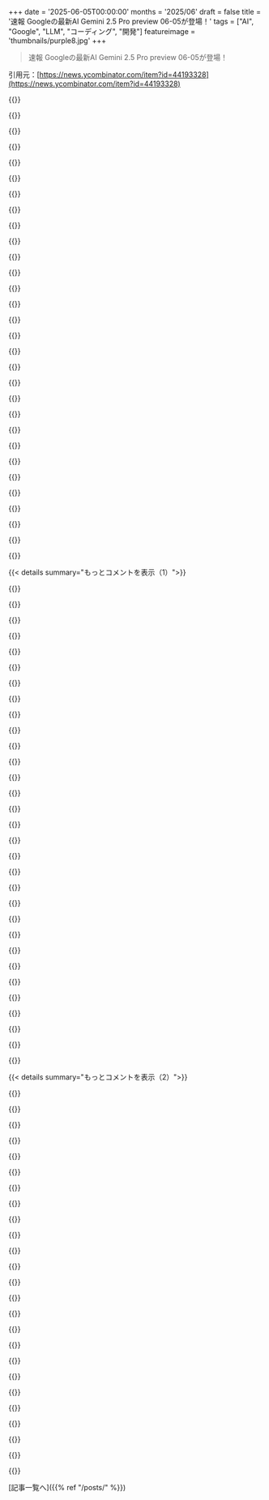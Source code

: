 +++
date = '2025-06-05T00:00:00'
months = '2025/06'
draft = false
title = '速報 Googleの最新AI Gemini 2.5 Pro preview 06-05が登場！'
tags = ["AI", "Google", "LLM", "コーディング", "開発"]
featureimage = 'thumbnails/purple8.jpg'
+++

> 速報 Googleの最新AI Gemini 2.5 Pro preview 06-05が登場！

引用元：[https://news.ycombinator.com/item?id=44193328](https://news.ycombinator.com/item?id=44193328)




{{<matomeQuote body="Googleがlmarenaのベンチマークで前回のGeminiに続いてさらにELObenchmarkスコアを25ポイントも上げたのはすごいね！でも、最近ベンチマークがモデルの本当の能力を正確に表してるか疑問に思えてきたんだ。Geminiは良いモデルだと思うけど、ここ数週間GeminiとClaude Opus 4をめっちゃ使ってみて、Opus 4は全く別次元だと感じてるよ。俺はTypeScriptの厄介な問題にたくさん取り組んでるんだけど、Geminiはちょっとすると同じとこをぐるぐる回ったり、まさかの「できません！」って諦めたりしたんだ（こんなの初めて！）。Opus 4は同じ問題をあっさり解決したよ。これが個別の話で全体的な性能を示すわけじゃないのは分かってるけど、俺のGeminiの経験ではコードをゴリ押しで動かそうとする傾向があるのに対して、Opus 4はもっと綺麗なアプローチを見つけてくれる感じだった。それに、Opus 4はなんか想像力が豊かっていうか？あるいはAgentみたいなシナリオに合わせて調整されてるのかな？特定のインタラクションの後、Playwrightスクリプトを一時的に書いてDOMをダンプして問題を調べたりするのを見たんだけど、これは特に驚いたね。Geminiでの経験だと、ただひたすらコードをめちゃくちゃ一生懸命読んでバグを解決しようとするんだけど、これは当然限界があるよね。<br>繰り返しになるけど、Geminiは素晴らしいモデルだと思うし、Googleが出したものは本当にすごいと感心してるよ。Opus 4が出るまでは一番だと思ってたんだ。" userName="johnfn" createdAt="2025/06/05 17:02:18" color="#ff33a1">}}




{{<matomeQuote body="俺にとっては、いまだにほとんどの場合でOpus 4よりもo3が一番好きだよ。ここ1ヶ月だけでAIコード生成ツールに何百ドルも使ったけど、俺のランキングはこうだ：<br>1. o3 - マジでニュアンスとか目標の核心を捉えるのが超うまいし、プロダクションレベルのコードに一番近い質のコードを書いてくれる。唯一の欠点はカットオフ期間とコスト、特にツールを使うのが好きな点だね。俺がやってるRailsプロジェクトでは大した問題にならないことが多いけど、たまに困ることもある。<br>2. Claude Code経由のOpus 4 - これもすごく良くて、o3が高すぎるから普段使いしてる。よくOpus 4に計画と最初のドラフトを作らせて、それをo3に批評させてフィードバックリストを作らせるんだ。そうするとマジで良いものになる。<br>3. Gemini 2.5 Pro - この最新版はまだ試してないけど、先週まではこれが俺の2位だった。今はSonnet 4と同等か、ちょっと良いくらいかな。状況によるね。<br>4. Claude Code経由のSonnet 4 - 悪くはないけど、マジで良いコードを生成するにはかなりコーチングと監視が必要だ。放っておけば大量のコードは確かに生成するけど、もっと具体的なプロンプトと修正がないと、質が高くて簡潔で考え抜かれたコードにはならないね。<br>俺はコードの質とプロジェクトの構成についても、命名とか再利用性とか細かい部分まで超こだわりが強くて、ちょっと強迫観念があるんだ。先月のCursorの統計によると、提案されたコードの33%しか受け入れてない。最適じゃない道に進む前に、よく戻ってプロンプトを練り直してから受け入れるんだ。" userName="joshmlewis" createdAt="2025/06/05 17:38:01" color="#38d3d3">}}




{{<matomeQuote body="そう言うのが面白いね。なぜなら、俺にとってはo3はOpenAIの他のモデルよりはかなり改善されてるけど、Opus 4とGemini 2.5 Proの性能にはまだまだ全然及ばないからだよ。<br>でも、o3がChatGPTアプリ内にあるのは大きいね。ChatGPTアプリはインターネット検索の実装とか、他のチャットアプリより多くの点でいまだに優れてるから。" userName="throwaway314155" createdAt="2025/06/05 17:41:08" color="">}}




{{<matomeQuote body="チャットアプリ経由でコーディングしてるなら、マジで時代遅れだよ。Agent IDEかプラグインを試してみな。" userName="svachalek" createdAt="2025/06/05 17:52:11" color="">}}




{{<matomeQuote body="うん、その通り。知らない人もいるかもしれないけど、チャットアプリは人格とかトーンとか一般的な使いやすさを扱うために、たくさんの複雑なシステムプロンプトが追加されてるんだ。IDEも似たことはしてるけど（Claude Codeは『裸の』モデルに一番近いものの一つ）、少なくともコーディングタスクをめちゃくちゃ得意にするように行動を導いてるんだ。もう一つの理由は、IDEがここ数ヶ月で搭載したAgent機能だよ。これでコードベース全体のファイルを検索したり読んだり編集したりできるようになったんだ。このアイデアが好きじゃないとか、コントロールを失う感じがするとか思うかもしれないけど、これが未来だよ。何ヶ月も使ってみて、自分がやりたいことをAIにやらせる方法を学んだけど、一度試してやめる多くの人は、AIが何か馬鹿なことをしてイライラして、ただ「良くないんだ」と思い込んでしまうんだと思う。それは練習とスキルの問題であって、モデルの問題じゃないね。" userName="joshmlewis" createdAt="2025/06/05 18:07:13" color="#38d3d3">}}




{{<matomeQuote body="最近の新しい一流モデルに特に感動するには、全てのベンチマークは不正確か無関係だって意見を持って、個人の感覚とか逸話こそがモデルがマジで何光年も進んでるって思う唯一の方法だと思うよ。そうじゃないと、例えばlmarenaの数字を見ると、2023年11月のgpt-3.5-turboがGoogleの新しい世界トップモデルより16%も選好率が高いとか主張してるのを見ることになるからね。" userName="zamadatix" createdAt="2025/06/05 18:58:53" color="">}}




{{<matomeQuote body="（コメント2の人へ）どの言語で、どのIDEを使ってるの？俺は主にCursorでMax reasoningをオンにして使ってるよ。5月だけでo3のトークン使用量に300ドルくらい使ったのに、それでも提案の33%くらいしか受け入れてないんだ。この前Xでもこれについて投稿したんだけど、年末までにはこの拒否率もかなり下がると期待してる。今の進歩のペースを見てるとね。" userName="joshmlewis" createdAt="2025/06/05 17:45:37" color="">}}




{{<matomeQuote body="Opus 4が初めて俺に『美しい』コードを生成してくれたモデルだってことに気づいたんだ。シンプルで、読みやすくて、コメントで汚れてなくて、無駄なものがなくて、ただ綺麗で、クリーンで、機能的なコード。久しぶりに『すごい！』って思ったよ。<br>それはそうと、たまにマジでアホなことするんだ。完全に馬鹿なの。で、『なんでこんな馬鹿なことしたんだ？』って聞くと、『あ、うん、その通りだね、これ超間違ってるわ。はい、これが実際に動く、賢いソリューションだよ』（そして brilliant なコードを生成する）<br>このマシーンたちがどういう仕組みで動いてるのか理解できないよ。" userName="tymonPartyLate" createdAt="2025/06/05 19:29:16" color="#ff33a1">}}




{{<matomeQuote body="Claude Codeでどのモデルを使うか、どうやって選んでるの？" userName="pqdbr" createdAt="2025/06/05 18:25:55" color="">}}




{{<matomeQuote body="IDEって非エンジニアには敷居が高いよね。<br>LLMが出力したコードをおばあちゃんでも実行できるような、VibeIDEみたいなのがあっても良いのにって驚いたよ。" userName="Workaccount2" createdAt="2025/06/05 18:24:21" color="">}}




{{<matomeQuote body="いやー、AIでのコーディングマジで大変。<br>ClineとかOpenAI、Claudeで試したけど変な結果ばっかだし、クレジット無駄にしたりコンテキスト足りなくなったり…。<br>Cursorも今試してるとこだから、まだ何も言えないなー。" userName="baw-bag" createdAt="2025/06/05 19:55:40" color="">}}




{{<matomeQuote body="これ議論の余地あると思うなー。<br>CursorとかVS Code拡張使ったけど悪くないよ。<br>でもClaude CodeみたいにIDEなしでも全然いけるし、コード書くなら今これ。<br>結局はコストがデカいんだよね。<br>アプリとかサブスクは安いけどAPI使うとすぐ高くなるから。" userName="throwaway314155" createdAt="2025/06/05 20:05:42" color="">}}




{{<matomeQuote body="Gemini 2.5で一番ムカつくのが、Opus 4に比べてマジでムダに長すぎること！<br>書いたコードの説明とかコード量、コメントとか、Opus 4の2倍から3倍くらいになっちゃうんだ。<br>短くしてって頼めばマシになるけど、それでもたまに長くなっちゃうんだよなー。" userName="jorvi" createdAt="2025/06/05 18:15:48" color="#38d3d3">}}




{{<matomeQuote body="俺たち、時間を買うためにトークンとメンタルヘルスをすり減らしてんの？<br>Cursor、昔も今もマジで頭痛する。<br>LLMがまともな出すの待つだけの無意味なループ。<br>プロンプトのために言語プロトコルのエリートになろうとしてる。<br>既存の効率化ツールで十分じゃない？<br>もはや効率低下だよ。<br>エンジニアはもっと考える時間取るべきで、AIよりホワイトボードとか散歩を選ぶべきだよ。<br>速く！ってプレッシャーが原因。<br>AIが大量のコード書くの見ると、今の変な評価方法に合ってる感じするよね。<br>高いのはわざとだよ。" userName="hirako2000" createdAt="2025/06/05 23:12:09" color="#45d325">}}




{{<matomeQuote body="o3とo4-miniってどんな感じ？<br>違いどうなの？" userName="jonplackett" createdAt="2025/06/05 23:03:55" color="">}}




{{<matomeQuote body="すごい変。<br>reasoningってあんま役に立たない。<br>プロジェクトのコンテキスト把握にはいいけど、長い会話になると余計なことばっか言ってタスクから外れるんだよね。<br>俺の中のコーディングモデルランキングは、Claude Code ＞ Claude 4 raw ＞ Gemini ＞ 大きな差 ＞ o4-mini ＞ o3って感じ。" userName="drawnwren" createdAt="2025/06/05 18:07:27" color="#785bff">}}




{{<matomeQuote body="Max ＄200プランだから、Sonnet 4に制限されるまでOpus使ってるよ（数十回中2回だけ）。<br>Cursorだと、マジ簡単なリクエスト以外はMax reasoningモデルに金出す価値あるね。<br>安いモデルでよくある変な動きなくて、毎回最高のコード出してくれるから。" userName="joshmlewis" createdAt="2025/06/05 18:33:13" color="#ff5c5c">}}




{{<matomeQuote body="＞ちょっとしたらGeminiがループしたり（こんなの初めて見た！）「できない」って諦めた<br>マジかよ、そのやり取り見れるの？<br>再現する方法ある？" userName="Alifatisk" createdAt="2025/06/05 19:24:41" color="">}}




{{<matomeQuote body="Cursorでmaxプラン使えるの？<br>API経由じゃなくてClaude Codeでしか使えないと思ってた。" userName="sunshinerag" createdAt="2025/06/05 21:01:53" color="">}}




{{<matomeQuote body="LMarenaの評価ってさ、簡単な質問なら古いモデルでもユーザーが気に入った答えを出せば勝つことあるよね。「職場に持っていく良いおやつは？」みたいな質問とかさ。" userName="Workaccount2" createdAt="2025/06/05 20:36:54" color="">}}




{{<matomeQuote body="それどういう意味？ GeminiはELO 1470、GPT3.5-turboは1206で、Geminiの勝率86％だよ。LMarenaのデータはこれ→ https://chatgpt.com/share/6841f69d-b2ec-800c-9f8c-3e802ebbc0... 見てみて。" userName="johnfn" createdAt="2025/06/05 19:58:12" color="#45d325">}}




{{<matomeQuote body="綺麗で読みやすいコードって、ほとんどの優秀なモデルでいけるけど、個人的にはOpenAIのモデルが好きかな。システムプロンプトが一番重要だと思うんだよね。私のコードガイドラインのシステムプロンプトはこれだよ→ https://gist.github.com/victorb/1fe62fe7b80a64fc5b446f82d313... あと、モデルがたまにアホなことするのは、自分のプロンプトを見直して改善すれば防げるよ。システムプロンプトを育てていけば、最初の1回で完璧に近づくはず。" userName="diggan" createdAt="2025/06/05 21:13:38" color="#ff33a1">}}




{{<matomeQuote body="これがo3の簡潔さって言いたかったことなんだ。良いプロンプトを使えば、マジでヤバいレベルの高いコード出すときがある。たまに少し間違った情報あげても、他のモデルは何十行もコードぐちゃぐちゃにするのに、o3はすぐに別のファイル探して1行で直した経験が何度もあるよ。ああいう独立した思考力？って、複雑なコードベース扱うときにめちゃくちゃ価値ある。" userName="joshmlewis" createdAt="2025/06/05 18:47:05" color="#ff5733">}}




{{<matomeQuote body="コーディングに関しては、俺は最高の思考モデルしか使わないな。他のモデルもエージェントシステムみたいな特定のタスクでは役に立つけど、時間は金だからね。もっとパワフルなモデルがあるのに、スキルの劣るモデルをあれこれ手なずけるのに時間をかけたくないんだ。" userName="joshmlewis" createdAt="2025/06/06 03:07:33" color="">}}




{{<matomeQuote body="o3は基本的なリサーチとか分析でかなり使うよ。特にディープリサーチツールは、簡単な買い物リサーチにもめっちゃ便利。例えば今日、子供の発達段階とか遊び方に合ったおもちゃのリストを作ってくれたんだ。自分で何時間もサイト巡りする手間が省けたよ。" userName="spaceman_2020" createdAt="2025/06/05 18:22:07" color="#ff33a1">}}




{{<matomeQuote body="あなたはOpus 4でもその問題試してみた？ 僕はOpus 4よりo3の方が、自分の使い方ではどれもずっとすごかったと感じてるんだけど。" userName="varunneal" createdAt="2025/06/05 17:33:29" color="">}}




{{<matomeQuote body="Claude Codeって、それ自体がモデルじゃないんだよ。デフォルトでは一部がOpus 4かSonnet 4に送られるけど、ほとんどSonnet 4なんだ。明示的に設定しない限りね。" userName="joshmlewis" createdAt="2025/06/05 18:34:38" color="#45d325">}}




{{<matomeQuote body="「トークンとメンタルヘルスを引き換えに時間を得てる？」か。僕はBipolar disorderがあって、プログラミングがめちゃくちゃ大変な時があるんだ。最近のコード生成ツールの進歩は、マジで僕にとって大きな助けになってる。些細なタスクでどれだけイライラするか、みたいな勝負じゃなくなった。欲しいものを正確に頼んで、返答はGitHubのプルリクみたいに間違いがあるかもって感じで見てる。大体、Claude Codeは正確で良いコードを最初に出してくれるよ（スタイルとかリンター使うとか細かく教えてる）。修正いらないんだ。つまり、僕みたいな精神疾患がある人間にとっては、これ以上ない助けになってるってこと。" userName="throwaway314155" createdAt="2025/06/05 23:53:22" color="#ff33a1">}}




{{<matomeQuote body="僕もo3が一番クリアに考えるモデルだと思うよ。複雑な問題に取り組んでて、ソフトウエアの設計について色々考えたい時、o3に先行研究を調べてもらったり、トレードオフについて話し合ったりするのが好きなんだ。もしo3がもっと速くて安かったら、もっともっと使うのに。あなたのワークフローも気になるな！" userName="vendiddy" createdAt="2025/06/05 21:32:47" color="#ff5733">}}




{{<matomeQuote body="Jetbrains AIで使える範囲だけど、Gemini 2.5はGo言語ですごく良い感じだよ。まあ、それはなんか納得できるね。" userName="cwbriscoe" createdAt="2025/06/05 20:58:21" color="">}}




{{< details summary="もっとコメントを表示（1）">}}

{{<matomeQuote body="OpenAIの評価額やばくない？競合も出てきてリーダーじゃないかもだし、資金調達も大変そう。売上は少ないのにハードとか電力のコストかかるし、独自データも持ってないじゃん（Googleとかと違って）。上場するのも辛そうだよ。GoogleはAIレースでかなり勝ち組になりそう。" userName="chollida1" createdAt="2025/06/05 18:08:26" color="#ff5733">}}




{{<matomeQuote body="OpenAIの強さを誤解してる人がいるよ。”chatgpt”って動詞になってるくらいで、普通の人はClaudeとかGeminiなんて知らないし興味ないって。ChatGPTの履歴とか記憶みたいな便利さだけで十分な moat になってるし、別にめちゃくちゃにならなければ今の評価額にも見合うってば。他社が追いつこうとしてるだけで、OpenAIは遅れてコピーするだけでも全然いけるよ。" userName="jstummbillig" createdAt="2025/06/05 21:20:41" color="#38d3d3">}}




{{<matomeQuote body="OpenAIは今年末までに120億ドルの収益を見込んでるらしいよ。Googleも良い位置にいると思うけど、OpenAIが持ってるマインドシェアとかプロダクトの優位性で、すごい余裕があるんじゃないかな。" userName="ketzo" createdAt="2025/06/05 18:12:03" color="#ff33a1">}}




{{<matomeQuote body="OpenAIのハードルは利益が出せるかってとこだね。Googleは自社のハードとかデータセンターを持ってるけど、OpenAIは外部に頼らなきゃいけない（ハードの独占企業とか、他の巨大テック企業のDCとか）。OpenAIが本当に先を行くには、なんか絶対的なゲームチェンジャー（新しい仕組みとかアルゴリズム）を発見して、それを誰にも真似されないように隠し通すしかないよ。" userName="Workaccount2" createdAt="2025/06/05 18:40:44" color="#38d3d3">}}




{{<matomeQuote body="google.comの検索ボックスにAI応答が出れば、平均的なユーザーはもうChatGPTを使う必要なくなるって。だって、もう結構普通の人がAI Overviewの応答のスクショをシェアしてるの見るもん。" userName="aeyes" createdAt="2025/06/05 21:31:24" color="">}}




{{<matomeQuote body="OpenAIはハードとかデータセンターを外部に頼ってるって言ってるけどさ<br>今まさにデータセンター作ってるんじゃない？Texasだけじゃなくて他の国にも作る計画みたいだよ。" userName="diggan" createdAt="2025/06/05 21:16:41" color="#ff5733">}}




{{<matomeQuote body="君は、Google.comに普通の人、特に若い普通の人たちを呼び戻さなきゃいけないって部分を見落としてるよ。だって、何億人もの人がもうGoogle.comに行かないんだから。" userName="jstummbillig" createdAt="2025/06/05 22:08:04" color="">}}




{{<matomeQuote body="OpenAIがリーダーじゃないって言うのは早すぎると思うな。あと1、2ヶ月でo3 proとかGPT 5が出てくるわけだし。それがイマイチだったら考え直すけどね。まあ、少なくともGoogleとか他のと互角（neck and neck）だって可能性は高い気がするけどさ。" userName="orionsbelt" createdAt="2025/06/05 20:27:59" color="">}}




{{<matomeQuote body="OpenAIは今年の収益が127億ドル、2026年には294億ドルになると予測してるらしいよ。ごめん、後半は間違いだったから無視してね。" userName="Rudybega" createdAt="2025/06/05 18:15:27" color="">}}




{{<matomeQuote body="「みんなClaudeとかGeminiを知らない」って言うけど、広告一つで変わるだろ。GoogleがAndroidにGemini入れられるのはデカいよな。" userName="ComplexSystems" createdAt="2025/06/05 23:52:26" color="">}}




{{<matomeQuote body="OpenAIがJony Iveと組んで、激薄データセンターを作るらしい。サーバーが薄すぎて、太いケーブルじゃなくお互いささやき合って通信するんだって。これがOpenAIのゲームチェンジャーになるはず！" userName="geodel" createdAt="2025/06/05 19:00:06" color="">}}




{{<matomeQuote body="3000億ドル評価でも、アナリストは売上の2倍で見がち？OpenAIが上場時6000億ドル売上必要ってこと？ワラタw その情報どこから？Microsoftなんてその半分以下の売上でOpenAIの10倍以上評価だぞ。売上だけが評価基準じゃないってば" userName="qeternity" createdAt="2025/06/05 19:06:17" color="#785bff">}}




{{<matomeQuote body="まあ、あのデータセンターはNvidiaのGPUだらけになるだけだろ。だから「独占企業に金を払う」ってことになるんだよ。" userName="geodel" createdAt="2025/06/06 03:41:36" color="">}}




{{<matomeQuote body="もしマーケティングで市場を動かすのがそんな簡単なら、Pepsi<br>Coca-ColaやMcDonalds<br>BurgerKingが広告出すたびメチャクチャ変動してるはずだろ。でも実際は違うよね。" userName="jstummbillig" createdAt="2025/06/06 11:52:36" color="">}}




{{<matomeQuote body="Appleだって何十年も同じこと言われてたけど、今や3兆ドルの会社だぜ。ファンがいるのは悪くない。これは消費者向け製品だし、「リーダーとして見せている」かより、何億人もが普通に使うかが大事。OpenAIにはそれがあるんだよ。" userName="ketzo" createdAt="2025/06/05 21:16:55" color="#45d325">}}




{{<matomeQuote body="今んとこ画像生成はOpenAIが圧倒的に良いと思う。イラストとかマンガとか、家のプロジェクト用の写真編集とかね。" userName="jadbox" createdAt="2025/06/05 18:24:56" color="">}}




{{<matomeQuote body="評価見てGemini 25を即契約したけど、30分で解約＆返金。マジで一番怠惰でバカなLLMだわ。やるべきこと自分でやれって言うし、短い文書解析させたら全然関係ないネットの情報持ってくるし。ローカルの3B LLMですらこんなバカじゃなかったぞ。" userName="Oleksa_dr" createdAt="2025/06/05 21:59:08" color="#45d325">}}




{{<matomeQuote body="たとえAI競争で勝ってても、検索事業はAIに食われるだろうし、AIでちゃんと儲けられるかも競争が激しくて分からん。もちろん競争するしかないけど、GoogleはAI前みたいに独占してて、広告見てもらえてた状況の方が絶対良かっただろうな。" userName="energy123" createdAt="2025/06/05 18:40:35" color="#ff33a1">}}




{{<matomeQuote body="P/Eって売上じゃなくて利益のことだよね？" userName="eamag" createdAt="2025/06/05 18:18:04" color="">}}




{{<matomeQuote body="それって何か根拠あるの？Googleの利益は前と変わらず強いと思うけど。" userName="HDThoreaun" createdAt="2025/06/06 00:29:35" color="">}}




{{<matomeQuote body="うまい広告のおかげで、PepsiとかCoca-Cola、McDonald’s、Burger Kingみたいな名前はみんなよく知ってるよね。Siriもそう。Geminiもそれくらい有名な名前にするのは簡単そう。" userName="ComplexSystems" createdAt="2025/06/08 04:43:58" color="">}}




{{<matomeQuote body="ChatGPTってそんなにみんな定着してないと思うな。LLMは使うけど、宿題ヘルパーみたいな特化型LLMが人気だよ。市場はもうChatGPTから離れてる感じ。Google検索に組み込まれてるGeminiの方がOpenAIよりずっと使われてるはず。OpenAIの先行者利益は言われてるほど大きくないよ。" userName="potatolicious" createdAt="2025/06/05 22:34:26" color="#ff33a1">}}




{{<matomeQuote body="ソースはこれね。サム・アルトマンの話だと今年の夏頃に出るみたいだから、たとえ7月過ぎても数ヶ月以内には来るのはほぼ確実っぽいね。URL: https://www.reddit.com/r/singularity/comments/1l1fi7a/gpt5_i..." userName="orionsbelt" createdAt="2025/06/06 01:03:53" color="">}}




{{<matomeQuote body="歴史的に、新しい技術に合わせて変われなかった会社は失敗してきたよね。KodakとかBlockbuster、Blackberry、Intelみたいに。Googleが自分の儲け頭を壊してでもAIで勝とうとしてるのはすごいと思うよ。" userName="xmprt" createdAt="2025/06/05 20:48:31" color="">}}




{{<matomeQuote body="「たとえ3000億ドルの評価でも、ウォール街は売上の2倍で見たいだろうから、OpenAIに年間6000億ドルの売上を期待するって？」Googleですらそんなに売上ないよ。ちょっと適当な数字に聞こえるな。" userName="raincole" createdAt="2025/06/05 21:19:12" color="">}}




{{<matomeQuote body="それにオープンソースのFlux.1 Kontextはもうそれより優れてるって話だよ。" userName="bufferoverflow" createdAt="2025/06/06 01:44:44" color="">}}




{{<matomeQuote body="3000億ドルの評価額で売上高の2倍って見方なら、OpenAIは年間6000億ドルの売上が必要ってことか。公開時ね。あれ？これ分母と分子間違えてない？って思ったけど、言いたいことは分かったよ。" userName="PantaloonFlames" createdAt="2025/06/05 22:57:13" color="">}}




{{<matomeQuote body="Xeroxも昔は動詞になったんだぜ。" userName="lizardking" createdAt="2025/06/06 20:04:44" color="">}}




{{<matomeQuote body="同じモデルでプレビュー版が3つもあるだけでも混乱するのに、最後の日付が05-06と06-05ってさ。一日ずらせば良かったのにねw" userName="vthallam" createdAt="2025/06/05 16:57:19" color="">}}




{{<matomeQuote body="ああいう日付はどっちみち曖昧だから、13日まで待つべきだったかもね。カナダだとイギリス式とアメリカ式が混ざってマジで紛らわしいんだよ。y-m-d形式が法的な形式になってきて広まってるのは助かるけど。" userName="tomComb" createdAt="2025/06/05 17:14:00" color="">}}

{{</details>}}




{{< details summary="もっとコメントを表示（2）">}}

{{<matomeQuote body="13日まで待つ必要ないって。06-06はどっちの形式でも05-06の後じゃん。" userName="layer8" createdAt="2025/06/05 17:53:30" color="">}}




{{<matomeQuote body="06-06とか05-06って見ると、もう脳がパニック起こして考えるのやめちゃうんだよね。曖昧さで脳がフリーズするわ。" userName="Sammi" createdAt="2025/06/06 10:01:50" color="">}}




{{<matomeQuote body="最後の日付、05-06と06-05ってさ、OpenAIの4oとo4のモデル名をもろパロってるんでしょ。" userName="dist-epoch" createdAt="2025/06/05 17:38:34" color="#38d3d3">}}




{{<matomeQuote body="誰かを揶揄したいなら同じ過ち繰り返すなよ。余計アホに見えるだけだぞ。" userName="oezi" createdAt="2025/06/05 18:55:56" color="">}}




{{<matomeQuote body="ChatGPTですら、これよりマシな名前を提案すると思うよ！" userName="fragmede" createdAt="2025/06/05 18:52:35" color="">}}




{{<matomeQuote body="Gemini 2.5 proからいつになったら2.6 proになるんだろう？Gemini 3はもっと大きいモデルになるだろうね。" userName="UncleOxidant" createdAt="2025/06/05 18:56:54" color="">}}




{{<matomeQuote body="でも日付コードってどう解釈するかわかりにくいんだよね。05-06が6月5日なのか5月6日なのか、06-05も同じ。アメリカ式の日付フォーマットのせいでマジ混乱する。バージョン番号は少なくとも順番がわかるのに。" userName="atom058" createdAt="2025/06/11 19:46:26" color="">}}




{{<matomeQuote body="GeminiにはClaudeでは経験しない問題が2つあるんだ。<br>1. 変数名を勝手に変える（コンテキストとして渡してるだけなのに）。<br>2. たまに閉じ角カッコが抜けてる。<br>まぁ俺は「json」とか手抜き変数名使うダメ野郎だけど、クロージャとか関数内なら文脈でわかるし。フィードバックはありがたいけど、変更レビューが大変なんだよね（ノイズ多すぎて）。" userName="wiradikusuma" createdAt="2025/06/05 17:59:04" color="#ff5c5c">}}




{{<matomeQuote body="Geminiが間違える分かりやすい例を挙げるね。<br>こんなコード↓で、`processing_class=tokenizer`を`tokenizer=tokenizer`に変えちゃうんだ。パラメーター名変えたし、変更するなって全部大文字のコメント入れてもダメ。<br>`processing_class=tokenizer, # DO NOT CHANGE. THIS IS NOW THE CORRECT PROPERTY NAME`<br>この最新バージョンは試してないけど、05-06 proでも相変わらずだった。" userName="xtracto" createdAt="2025/06/05 19:39:28" color="#ff33a1">}}




{{<matomeQuote body="システムプロンプトで「コメントがある行は編集しない」って指示入れてる？俺もコードコメント無視されたことあるけど、そういう指示を追加したら効果あったよ。モデルによるだろうけどね。" userName="diggan" createdAt="2025/06/05 21:18:52" color="">}}




{{<matomeQuote body="誰も言わないけど、o1-proはGeminiと一緒にトップだと思う。でもGeminiはマジで使いにくい。コメントを大量に追加したり、関係ないコードを変えたりするから。<br>たまには価値あるけど、大体はアイデア探るのに使って、完璧なソリューションはo1-proに完璧なdiffテストとマージ込みで出してもらう感じかな。" userName="AaronAPU" createdAt="2025/06/05 22:40:43" color="#45d325">}}




{{<matomeQuote body="Geminiはマジで無意味なインラインコメント追加するの大好きだよね。「# Added this function」とか「# Changed this to fix the issue」とか。<br>いや、知ってるし！俺がそこにいたんだし！そういうのはコミットメッセージに書くもんだろ、プルリクでしか関係ないコメントとかいらねーんだよ。" userName="danielbln" createdAt="2025/06/05 18:48:00" color="">}}




{{<matomeQuote body="何かを削除してって頼んだ時に、本当は手放したくなくてコメントとして残すのウケるわ。`# Removed iterMod variable here because it is no longer needed.`<br>バージョン管理を信用しないで何でもコメントアウトするエンジニアとばっか一緒にいたみたいだな。<br>でも、 purely on vibesだけど、最近はClaude SonnetよりGemini 2.5 Proの方が気に入ってる。" userName="macNchz" createdAt="2025/06/05 20:25:02" color="">}}




{{<matomeQuote body="あと、人間が読むために丁寧に書いたコメントを消すのもマジで得意だよね。" userName="oezi" createdAt="2025/06/05 18:56:59" color="">}}




{{<matomeQuote body="まるで幼児と交渉してるみたいだ。<br>何も言わないと変なコメント増やすし、コメント消せと言うと全部消す。<br>戻せと言っても半分消して、残りは精度下がるように書き換えるんだ。" userName="sweetjuly" createdAt="2025/06/05 23:07:20" color="#785bff">}}




{{<matomeQuote body="コメントは多分ユーザーじゃなくてモデル自身のためだと思う。<br>詳細なコーディング版の方が、コメント少ない版より高性能でも全然驚かないね。" userName="Workaccount2" createdAt="2025/06/05 20:42:34" color="">}}




{{<matomeQuote body="でも、思考トークンにコメント全部置けるし、コンテキストウィンドウ内なら近さは関係ないから、効果あるかは懐疑的だな。" userName="xmprt" createdAt="2025/06/05 20:52:25" color="">}}




{{<matomeQuote body="過剰なコメントは、後でコード再編集する時にモデルの助けになるかもね。<br>バイブスコーディングに最適化してて、冗長なコメントが行や意図を強化する、って言われても驚かないな。" userName="vikramkr" createdAt="2025/06/06 14:01:24" color="">}}




{{<matomeQuote body="システム指示変えて、そうするのやめさせようとした？" userName="PantaloonFlames" createdAt="2025/06/05 23:01:55" color="">}}




{{<matomeQuote body="ChatGPTだと、特定の指示を100％無視する事があるんだけど、LLM全体に言える事なのかな？<br>例えば、大文字でemとかenダッシュ使うなって叫んでも、むしろ余計使うようになるんだ。<br>成功した事一度もないよ。" userName="93po" createdAt="2025/06/05 18:37:05" color="#ff33a1">}}




{{<matomeQuote body="学習データに遍在しすぎて、モデルに「これやるな」って言うのが本当に難しい事柄があるんだ。<br>コアな学習に深く根付いてるからね。<br>emダッシュはそういう物の一つらしい。" userName="creesch" createdAt="2025/06/05 18:57:27" color="#ff33a1">}}




{{<matomeQuote body="俺はemダッシュとかセミコロン使うなって言って、95％成功してるよ。" userName="EnPissant" createdAt="2025/06/06 08:16:11" color="">}}




{{<matomeQuote body="指示の中で文字の名前じゃなくて、文字そのものを使ってみるのが、これに役立つかもね。<br>例えば、「禁止文字リスト：【―，－】」とか、「出力に文字’―’や’－’を使うな」とか。" userName="tacotime" createdAt="2025/06/05 19:03:49" color="">}}




{{<matomeQuote body="ChatGPT PlusとGemini Pro両方金払ってるんだ。<br>ChatGPTのサブスクは、レート制限によく当たるからキャンセル考えてるよ。<br>一方、Gemini/AI Studioではまだ一度もレート制限に当たってないね。" userName="hu3" createdAt="2025/06/05 17:11:03" color="#38d3d3">}}

{{</details>}}



[記事一覧へ]({{% ref "/posts/" %}})
